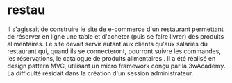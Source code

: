 # restau
Il s'agissait de construire le site de e-commerce d'un restaurant permettant de réserver en ligne une table et d'acheter (puis se faire livrer) des produits alimentaires. Le site devait servir autant aux clients qu'aux salariés du restaurant qui, quand ils se connecteront, pourront suivre les commandes, les réservations, le catalogue de produits alimentaires . Il a été réalisé en design pattern MVC, utilisant un micro framework conçu par la 3wAcademy. La difficulté résidait dans la création d'un session administrateur.
